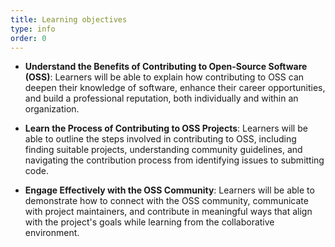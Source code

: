 ```yaml
---
title: Learning objectives
type: info
order: 0
---
```


- **Understand the Benefits of Contributing to Open-Source Software (OSS)**: Learners will be able to explain how contributing to OSS can deepen their knowledge of software, enhance their career opportunities, and build a professional reputation, both individually and within an organization.

- **Learn the Process of Contributing to OSS Projects**: Learners will be able to outline the steps involved in contributing to OSS, including finding suitable projects, understanding community guidelines, and navigating the contribution process from identifying issues to submitting code.

- **Engage Effectively with the OSS Community**: Learners will be able to demonstrate how to connect with the OSS community, communicate with project maintainers, and contribute in meaningful ways that align with the project's goals while learning from the collaborative environment.
